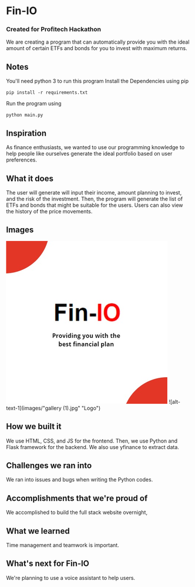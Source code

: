 # Fin-IO
### Created for Profitech Hackathon

We are creating a program that can automatically provide you with the ideal amount of certain ETFs and bonds for you to invest with maximum returns.

## Notes
You'll need python 3 to run this program
Install the Dependencies using pip
```
pip install -r requirements.txt
```

Run the program using 
```
python main.py
```

## Inspiration
As finance enthusiasts, we wanted to use our programming knowledge to help people like ourselves generate the ideal portfolio based on user preferences.

## What it does
The user will generate will input their income, amount planning to invest, and the risk of the investment. Then, the program will generate the list of ETFs and bonds that might be suitable for the users. Users can also view the history of the price movements.


## Images
![alt-text-1](images/gallery.jpg "Logo") ![alt-text-1](images/"gallery (1).jpg" "Logo")



## How we built it
We use HTML, CSS, and JS for the frontend. Then, we use Python and Flask framework for the backend. We also use yfinance to extract data.

## Challenges we ran into
We ran into issues and bugs when writing the Python codes.

## Accomplishments that we're proud of
We accomplished to build the full stack website overnight,

## What we learned
Time management and teamwork is important.

## What's next for Fin-IO
We're planning to use a voice assistant to help users.
